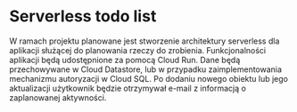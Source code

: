 # Serverless todo list

W ramach projektu planowane jest stworzenie architektury serverless dla aplikacji służącej do planowania rzeczy do zrobienia. Funkcjonalności aplikacji będą udostępnione za pomocą Cloud Run. Dane będą przechowywane w Cloud Datastore, lub w przypadku zaimplementowania mechanizmu autoryzacji w Cloud SQL. Po dodaniu nowego obiektu lub jego aktualizacji użytkownik będzie otrzymywał e-mail z informacją o zaplanowanej aktywności. 
